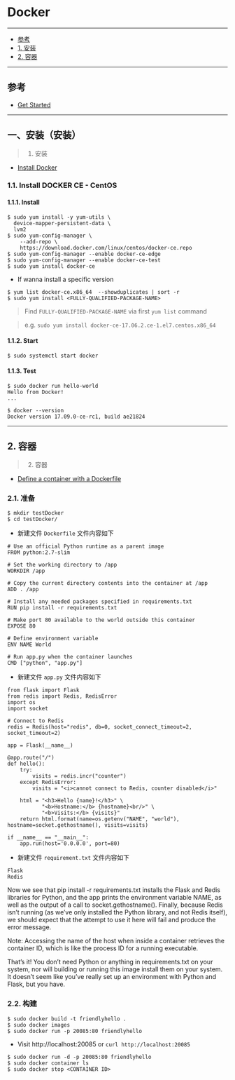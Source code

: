 # Docker

----------------------------------------------------------------------------------

- [参考](#参考)
- [1. 安装](#一安装安装)
- [2. 容器](#2.容器)

----------------------------------------------------------------------------------

## 参考

- [Get Started](https://docs.docker.com/get-started/)

----------------------------------------------------------------------------------

## 一、安装（安装）

> 1. 安装

- [Install Docker](https://docs.docker.com/engine/installation/)

### 1.1. Install DOCKER CE - CentOS

#### 1.1.1. Install

```
$ sudo yum install -y yum-utils \
  device-mapper-persistent-data \
  lvm2
$ sudo yum-config-manager \
    --add-repo \
    https://download.docker.com/linux/centos/docker-ce.repo
$ sudo yum-config-manager --enable docker-ce-edge
$ sudo yum-config-manager --enable docker-ce-test
$ sudo yum install docker-ce
```

- If wanna install a specific version

```
$ yum list docker-ce.x86_64  --showduplicates | sort -r
$ sudo yum install <FULLY-QUALIFIED-PACKAGE-NAME>
```

> Find `FULLY-QUALIFIED-PACKAGE-NAME` via first `yum list` command

> e.g. `sudo yum install docker-ce-17.06.2.ce-1.el7.centos.x86_64`

#### 1.1.2. Start

```
$ sudo systemctl start docker
```

#### 1.1.3. Test

```
$ sudo docker run hello-world
Hello from Docker!
...

$ docker --version
Docker version 17.09.0-ce-rc1, build ae21824
```

----------------------------------------------------------------------------------

## 2. 容器

> 2. 容器

- [Define a container with a Dockerfile](https://docs.docker.com/get-started/part2/#define-a-container-with-a-dockerfile)

### 2.1. 准备

```
$ mkdir testDocker
$ cd testDocker/
```

- 新建文件 `Dockerfile` 文件内容如下

```
# Use an official Python runtime as a parent image
FROM python:2.7-slim

# Set the working directory to /app
WORKDIR /app

# Copy the current directory contents into the container at /app
ADD . /app

# Install any needed packages specified in requirements.txt
RUN pip install -r requirements.txt

# Make port 80 available to the world outside this container
EXPOSE 80

# Define environment variable
ENV NAME World

# Run app.py when the container launches
CMD ["python", "app.py"]
```

- 新建文件 `app.py` 文件内容如下

```
from flask import Flask
from redis import Redis, RedisError
import os
import socket

# Connect to Redis
redis = Redis(host="redis", db=0, socket_connect_timeout=2, socket_timeout=2)

app = Flask(__name__)

@app.route("/")
def hello():
    try:
        visits = redis.incr("counter")
    except RedisError:
        visits = "<i>cannot connect to Redis, counter disabled</i>"

    html = "<h3>Hello {name}!</h3>" \
           "<b>Hostname:</b> {hostname}<br/>" \
           "<b>Visits:</b> {visits}"
    return html.format(name=os.getenv("NAME", "world"), hostname=socket.gethostname(), visits=visits)

if __name__ == "__main__":
    app.run(host='0.0.0.0', port=80)
```

- 新建文件 `requirement.txt` 文件内容如下

```
Flask
Redis
```

Now we see that pip install -r requirements.txt installs the Flask and Redis libraries for Python, 
and the app prints the environment variable NAME, as well as the output of a call to socket.gethostname(). 
Finally, because Redis isn’t running (as we’ve only installed the Python library, and not Redis itself), 
we should expect that the attempt to use it here will fail and produce the error message.

Note: Accessing the name of the host when inside a container retrieves the container ID, 
which is like the process ID for a running executable.

That’s it! You don’t need Python or anything in requirements.txt on your system, 
nor will building or running this image install them on your system. 
It doesn’t seem like you’ve really set up an environment with Python and Flask, but you have.

### 2.2. 构建

```
$ sudo docker build -t friendlyhello .
$ sudo docker images
$ sudo docker run -p 20085:80 friendlyhello
```

- Visit http://localhost:20085 or `curl http://localhost:20085`

```
$ sudo docker run -d -p 20085:80 friendlyhello
$ sudo docker container ls
$ sudo docker stop <CONTAINER ID>
```
